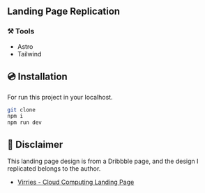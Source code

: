 ## Landing Page Replication

<!-- <video src="./img/dribble.mp4" controls > -->

### ⚒️ Tools

- Astro
- Tailwind

## 💿 Installation

For run this project in your localhost.

```bash
git clone
npm i
npm run dev
```

## 🚨 Disclaimer

This landing page design is from a Dribbble page, and the design I replicated belongs to the author.

- [Virries - Cloud Computing Landing Page](https://dribbble.com/shots/24283155-Virries-Cloud-Computing-Landing-Page)
